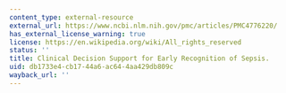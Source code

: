 ```yaml
---
content_type: external-resource
external_url: https://www.ncbi.nlm.nih.gov/pmc/articles/PMC4776220/
has_external_license_warning: true
license: https://en.wikipedia.org/wiki/All_rights_reserved
status: ''
title: Clinical Decision Support for Early Recognition of Sepsis.
uid: db1733e4-cb17-44a6-ac64-4aa429db809c
wayback_url: ''
---
```

